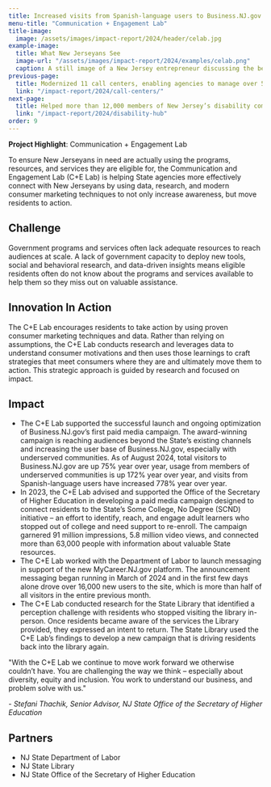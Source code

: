 ```yaml
---
title: Increased visits from Spanish-language users to Business.NJ.gov by nearly 800%, drove nearly 6 million engagements with college degree completion programs, and connected tens of thousands of New Jerseyans with career services
menu-title: "Communication + Engagement Lab"
title-image:
  image: /assets/images/impact-report/2024/header/celab.jpg
example-image:
  title: What New Jerseyans See
  image-url: "/assets/images/impact-report/2024/examples/celab.png"
  caption: A still image of a New Jersey entrepreneur discussing the benefits of Business.NJ.gov from one of the video ads the C+E Lab produced for the Business.NJ.gov Success Starts Here ad campaign.
previous-page:
  title: Modernized 11 call centers, enabling agencies to manage over 5.5 million calls in a little over a year, save millions of dollars, reduce wait times, and boost call resolution rates by 50%
  link: "/impact-report/2024/call-centers/"
next-page:
  title: Helped more than 12,000 members of New Jersey’s disability community and their loved ones access critical information and services
  link: "/impact-report/2024/disability-hub"
order: 9
---
```


<div class="usa-alert usa-alert--info usa-alert--no-icon">
    <div class="usa-alert__body">
        <p class="usa-alert__text">
            <strong> Project Highlight</strong>: Communication + Engagement Lab
        </p>
    </div>
</div>

To ensure New Jerseyans in need are actually using the programs, resources, and services they are eligible for, the Communication and Engagement Lab (C+E Lab) is helping State agencies more effectively connect with New Jerseyans by using data, research, and modern consumer marketing techniques to not only increase awareness, but move residents to action.

## Challenge

Government programs and services often lack adequate resources to reach audiences at scale. A lack of government capacity to deploy new tools, social and behavioral research, and data-driven insights means eligible residents often do not know about the programs and services available to help them so they miss out on valuable assistance.

## Innovation In Action

The C+E Lab encourages residents to take action by using proven consumer marketing techniques and data. Rather than relying on assumptions, the C+E Lab conducts research and leverages data to understand consumer motivations and then uses those learnings to craft strategies that meet consumers where they are and ultimately move them to action. This strategic approach is guided by research and focused on impact.

## Impact

- The C+E Lab supported the successful launch and ongoing optimization of Business.NJ.gov’s first paid media campaign. The award-winning campaign is reaching audiences beyond the State’s existing channels and increasing the user base of Business.NJ.gov, especially with underserved communities. As of August 2024, total visitors to Business.NJ.gov are up 75% year over year, usage from members of underserved communities is up 172% year over year, and visits from Spanish-language users have increased 778% year over year.
- In 2023, the C+E Lab advised and supported the Office of the Secretary of Higher Education in developing a paid media campaign designed to connect residents to the State’s Some College, No Degree (SCND) initiative – an effort to identify, reach, and engage adult learners who stopped out of college and need support to re-enroll. The campaign garnered 91 million impressions, 5.8 million video views, and connected more than 63,000 people with information about valuable State resources.
- The C+E Lab worked with the Department of Labor to launch messaging in support of the new MyCareer.NJ.gov platform. The announcement messaging began running in March of 2024 and in the first few days alone drove over 16,000 new users to the site, which is more than half of all visitors in the entire previous month.
- The C+E Lab conducted research for the State Library that identified a perception challenge with residents who stopped visiting the library in-person. Once residents became aware of the services the Library provided, they expressed an intent to return. The State Library used the C+E Lab’s findings to develop a new campaign that is driving residents back into the library again.

<div class="usa-alert usa-alert--info usa-alert--no-icon">
  <div class="usa-alert__body">
    <p class="usa-alert__text">
      "With the C+E Lab we continue to move work forward we otherwise couldn’t have. You are challenging the way we think – especially about diversity, equity and inclusion. You work to understand our business, and problem solve with us."
    </p>
    <p>
    - <em>Stefani Thachik, Senior Advisor, NJ State Office of the Secretary of Higher Education</em>
    </p>
  </div>
</div>

## Partners

- NJ State Department of Labor
- NJ State Library
- NJ State Office of the Secretary of Higher Education
